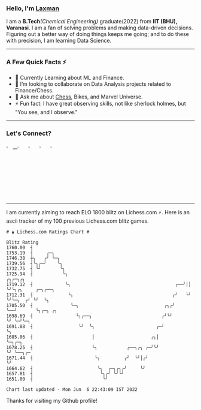   ### Hello, I'm [Laxman](https://laxman-lakhan.github.io)

I am a **B.Tech**_(Chemical Engineering)_ graduate(2022) from **IIT (BHU), Varanasi**. I am a fan of solving problems and making data-driven decisions. Figuring out a better way of doing things keeps me going; and to do these with precision, I am learning Data Science. 

---

### A Few Quick Facts ⚡️

- 🧐 Currently Learning about ML and Finance.
- 👯 I’m looking to collaborate on Data Analysis projects related to Finance/Chess.
- 💬 Ask me about [Chess](https://lichess.org/@/YourKingIsInDanger), Bikes, and Marvel Universe.
- ⚡️ Fun fact: I have great observing skills, not like sherlock holmes, but "You see, and I observe."

---

### Let's Connect?

<a href="mailto:laxmansingh.lakhan@gmail.com"> <img src="https://img.icons8.com/fluent/48/000000/gmail.png" width="3.5%"/> &nbsp;
[<img src="https://img.icons8.com/color/48/000000/linkedin.png" width="3.5%"/>](https://www.linkedin.com/in/laxman-lakhan/)  &nbsp;
[<img src="https://img.icons8.com/fluent/48/000000/facebook-new.png" width="3.5%"/>](https://www.facebook.com/s.laxmanlakhan/)  &nbsp;
[<img src="https://img.icons8.com/fluent/48/000000/instagram-new.png" width="3.5%"/>](https://www.instagram.com/laxman.lakhan/)  &nbsp;
[<img src="https://img.icons8.com/color/48/000000/twitter.png" width="3.5%"/>](https://twitter.com/laxman__lakhan)  &nbsp;

 ---
  
I am currently aiming to reach ELO 1800 blitz on Lichess.com ⚡. Here is an ascii tracker of my 100 previous Lichess.com blitz games.

  ```
  # ♟︎ Lichess.com Ratings Chart #
  
  Blitz Rating
 1760.00  ┤
 1753.19  ┤     ╭─╮
 1746.38  ┼╮   ╭╯ ╰─╮
 1739.56  ┤╰╮╭─╯    ╰╮
 1732.75  ┤ ╰╯       ╰╮
 1725.94  ┤           ╰╮                                           ╭╮╭─╮╭╮
 1719.12  ┤            ╰╮                                       ╭──╯││ ╰╯╰╮╭╮     ╭─╮╭──╮
 1712.31  ┤             ╰╮                                     ╭╯   ╰╯    ╰╯╰─╮  ╭╯ ╰╯  ╰╮
 1705.50  ┤              ╰─╮                                ╭╮╭╯              ╰──╯       ╰╮╭─╮ ╭╮
 1698.69  ┤                ╰╮╭──╮                          ╭╯╰╯                           ╰╯ ╰─╯╰─╮
 1691.88  ┤                 ╰╯  ╰╮                       ╭─╯                                      ╰╮
 1685.06  ┤                      │                     ╭╮│                                         ╰─╮╭─╮
 1678.25  ┤                      ╰╮           ╭──╮╭╮ ╭─╯╰╯                                           ╰╯ ╰──╮╭─
 1671.44  ┤                       ╰╮         ╭╯  ╰╯│╭╯                                                     ╰╯
 1664.62  ┤                        ╰╮  ╭─╮╭╮╭╯     ╰╯
 1657.81  ┤                         ╰╮╭╯ ╰╯╰╯
 1651.00  ┤                          ╰╯

Chart last updated - Mon Jun  6 22:43:09 IST 2022  
  ```
  
  
Thanks for visiting my Github profile!
